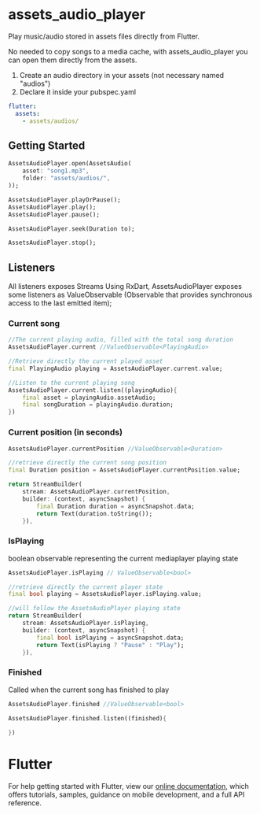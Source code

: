 # assets_audio_player

Play music/audio stored in assets files directly from Flutter. 

No needed to copy songs to a media cache, with assets_audio_player you can open them directly from the assets. 

1. Create an audio directory in your assets (not necessary named "audios")
2. Declare it inside your pubspec.yaml

```yaml
flutter:
  assets:
    - assets/audios/
```

## Getting Started

```Dart
AssetsAudioPlayer.open(AssetsAudio(
    asset: "song1.mp3",
    folder: "assets/audios/",
));
```

```Dart
AssetsAudioPlayer.playOrPause();
AssetsAudioPlayer.play();
AssetsAudioPlayer.pause();
```

```Dart
AssetsAudioPlayer.seek(Duration to);
```

```Dart
AssetsAudioPlayer.stop();
```

## Listeners

All listeners exposes Streams 
Using RxDart, AssetsAudioPlayer exposes some listeners as ValueObservable (Observable that provides synchronous access to the last emitted item);

### Current song
```Dart
//The current playing audio, filled with the total song duration
AssetsAudioPlayer.current //ValueObservable<PlayingAudio>

//Retrieve directly the current played asset
final PlayingAudio playing = AssetsAudioPlayer.current.value;

//Listen to the current playing song
AssetsAudioPlayer.current.listen((playingAudio){
    final asset = playingAudio.assetAudio;
    final songDuration = playingAudio.duration;
})
```

### Current position (in seconds)

```Dart
AssetsAudioPlayer.currentPosition //ValueObservable<Duration>

//retrieve directly the current song position
final Duration position = AssetsAudioPlayer.currentPosition.value;

return StreamBuilder(
    stream: AssetsAudioPlayer.currentPosition,
    builder: (context, asyncSnapshot) {
        final Duration duration = asyncSnapshot.data;
        return Text(duration.toString());  
    }),
```

### IsPlaying
boolean observable representing the current mediaplayer playing state
```Dart
AssetsAudioPlayer.isPlaying // ValueObservable<bool>

//retrieve directly the current player state
final bool playing = AssetsAudioPlayer.isPlaying.value;

//will follow the AssetsAudioPlayer playing state
return StreamBuilder(
    stream: AssetsAudioPlayer.isPlaying,
    builder: (context, asyncSnapshot) {
        final bool isPlaying = asyncSnapshot.data;
        return Text(isPlaying ? "Pause" : "Play");  
    }),
```

### Finished

Called when the current song has finished to play

```Dart
AssetsAudioPlayer.finished //ValueObservable<bool>

AssetsAudioPlayer.finished.listen((finished){
    
})
```

# Flutter

For help getting started with Flutter, view our 
[online documentation](https://flutter.io/docs), which offers tutorials, 
samples, guidance on mobile development, and a full API reference.
